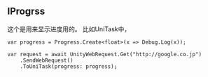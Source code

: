 ## IProgrss
这个是用来显示进度用的。
比如UniTask中，
```
var progress = Progress.Create<float>(x => Debug.Log(x));

var request = await UnityWebRequest.Get("http://google.co.jp")
    .SendWebRequest()
    .ToUniTask(progress: progress);
```
